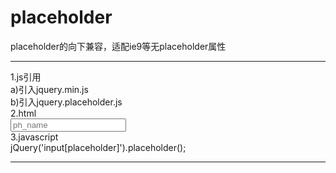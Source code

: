 # placeholder
placeholder的向下兼容，适配ie9等无placeholder属性
***********************
1.js引用  
  a)引入jquery.min.js  
  b)引入jquery.placeholder.js  
2.html  
  <input class="my_class"  name="filename" placeholder="ph_name" />  
3.javascript  
  jQuery('input[placeholder]').placeholder();
***********************
